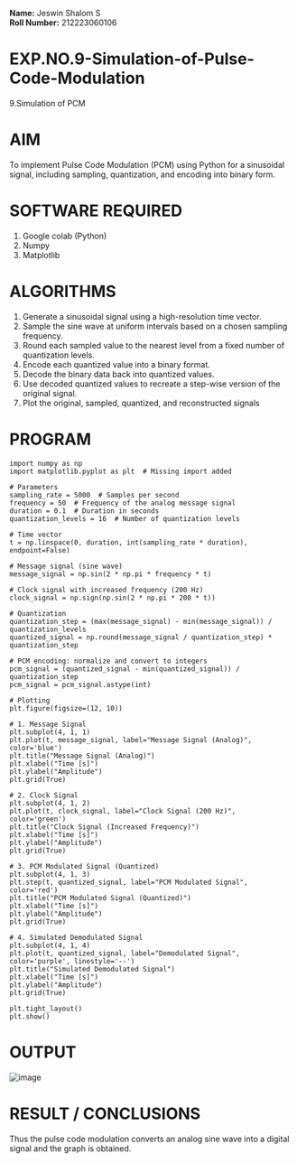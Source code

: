 **Name:** Jeswin Shalom S  
**Roll Number:** 212223060106

# EXP.NO.9-Simulation-of-Pulse-Code-Modulation
9.Simulation of PCM

# AIM
To implement Pulse Code Modulation (PCM) using Python for a sinusoidal signal, including sampling, quantization, and encoding into binary form.

# SOFTWARE REQUIRED
1. Google colab (Python)
2. Numpy
3. Matplotlib

# ALGORITHMS
1. Generate a sinusoidal signal using a high-resolution time vector.
2. Sample the sine wave at uniform intervals based on a chosen sampling frequency.
3. Round each sampled value to the nearest level from a fixed number of quantization levels.
4. Encode each quantized value into a binary format.
5. Decode the binary data back into quantized values.
6. Use decoded quantized values to recreate a step-wise version of the original signal.
7. Plot the original, sampled, quantized, and reconstructed signals

# PROGRAM
```
import numpy as np
import matplotlib.pyplot as plt  # Missing import added

# Parameters
sampling_rate = 5000  # Samples per second
frequency = 50  # Frequency of the analog message signal
duration = 0.1  # Duration in seconds
quantization_levels = 16  # Number of quantization levels

# Time vector
t = np.linspace(0, duration, int(sampling_rate * duration), endpoint=False)

# Message signal (sine wave)
message_signal = np.sin(2 * np.pi * frequency * t)

# Clock signal with increased frequency (200 Hz)
clock_signal = np.sign(np.sin(2 * np.pi * 200 * t))

# Quantization
quantization_step = (max(message_signal) - min(message_signal)) / quantization_levels
quantized_signal = np.round(message_signal / quantization_step) * quantization_step

# PCM encoding: normalize and convert to integers
pcm_signal = (quantized_signal - min(quantized_signal)) / quantization_step
pcm_signal = pcm_signal.astype(int)

# Plotting
plt.figure(figsize=(12, 10))

# 1. Message Signal
plt.subplot(4, 1, 1)
plt.plot(t, message_signal, label="Message Signal (Analog)", color='blue')
plt.title("Message Signal (Analog)")
plt.xlabel("Time [s]")
plt.ylabel("Amplitude")
plt.grid(True)

# 2. Clock Signal
plt.subplot(4, 1, 2)
plt.plot(t, clock_signal, label="Clock Signal (200 Hz)", color='green')
plt.title("Clock Signal (Increased Frequency)")
plt.xlabel("Time [s]")
plt.ylabel("Amplitude")
plt.grid(True)

# 3. PCM Modulated Signal (Quantized)
plt.subplot(4, 1, 3)
plt.step(t, quantized_signal, label="PCM Modulated Signal", color='red')
plt.title("PCM Modulated Signal (Quantized)")
plt.xlabel("Time [s]")
plt.ylabel("Amplitude")
plt.grid(True)

# 4. Simulated Demodulated Signal
plt.subplot(4, 1, 4)
plt.plot(t, quantized_signal, label="Demodulated Signal", color='purple', linestyle='--')
plt.title("Simulated Demodulated Signal")
plt.xlabel("Time [s]")
plt.ylabel("Amplitude")
plt.grid(True)

plt.tight_layout()
plt.show()
```

# OUTPUT
 ![image](https://github.com/user-attachments/assets/d83e43ff-76e1-4d3f-9d4a-027e5df49534)

# RESULT / CONCLUSIONS
Thus the pulse code modulation converts an analog sine wave into a digital signal and the graph is obtained.
